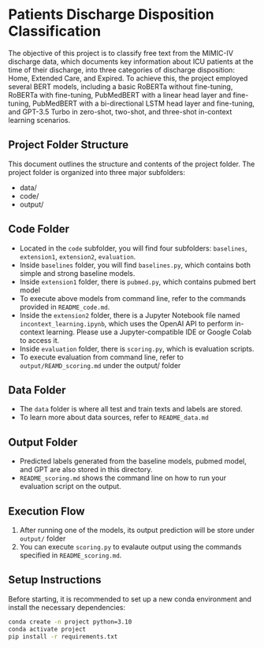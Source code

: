 # Patients Discharge Disposition Classification

The objective of this project is to classify free text from the MIMIC-IV discharge data, 
which documents key information about ICU patients at the time of their discharge, into 
three categories of discharge disposition: Home, Extended Care, and Expired. To achieve this, 
the project employed several BERT models, including a basic RoBERTa without fine-tuning, 
RoBERTa with fine-tuning, PubMedBERT with a linear head layer and fine-tuning, PubMedBERT with 
a bi-directional LSTM head layer and fine-tuning, and GPT-3.5 Turbo in zero-shot, two-shot, 
and three-shot in-context learning scenarios.

## Project Folder Structure

This document outlines the structure and contents of the project folder. 
The project folder is organized into three major subfolders:

- data/
- code/
- output/

## Code Folder

- Located in the `code` subfolder, you will find four subfolders: `baselines`, `extension1`, 
`extension2`, `evaluation`.
- Inside `baselines` folder, you will find `baselines.py`, which contains both simple 
and strong baseline models.
- Inside `extension1` folder, there is `pubmed.py`, which contains pubmed bert model
- To execute above models from command line, refer to the commands provided in `README_code.md`.
- Inside the `extension2` folder, there is a Jupyter Notebook file named 
`incontext_learning.ipynb`, which uses the OpenAI API to perform in-context learning.
Please use a Jupyter-compatible IDE or Google Colab to access it.
- Inside `evaluation` folder, there is `scoring.py`, which is evaluation scripts.
- To execute evaluation from command line, refer to `output/REAMD_scoring.md` under the output/ folder

## Data Folder

- The `data` folder is where all test and train texts and labels are stored.
- To learn more about data sources, refer to `README_data.md`

## Output Folder

- Predicted labels generated from the baseline models, pubmed model, and GPT 
are also stored in this directory.
- `README_scoring.md` shows the command line on how to run your evaluation script on the output.


## Execution Flow

1. After running one of the models, its output prediction will be store under `output/` folder
2. You can execute `scoring.py` to evalaute output using the commands specified in `README_scoring.md`.

## Setup Instructions

Before starting, it is recommended to set up a new conda environment and install the necessary dependencies:

```bash
conda create -n project python=3.10
conda activate project
pip install -r requirements.txt
```




